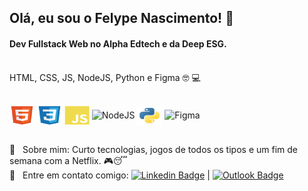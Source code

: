 ## Olá, eu sou o Felype Nascimento! 👋
#### Dev Fullstack Web no Alpha Edtech e da Deep ESG.
<br/>HTML, CSS, JS, NodeJS, Python e Figma 🤓 :computer:
<div style="display: inline_block"><br>
  <img align="center" alt="HTML" height="30" width="40" src="https://raw.githubusercontent.com/devicons/devicon/master/icons/html5/html5-original.svg"/>
  <img align="center" alt="CSS" height="30" width="40" src="https://raw.githubusercontent.com/devicons/devicon/master/icons/css3/css3-original.svg"/>
  <img align="center" alt="JS" height="30" width="40" src="https://raw.githubusercontent.com/devicons/devicon/master/icons/javascript/javascript-plain.svg"/>
  <img align="center" alt="NodeJS" height="30" width="40" src="https://cdn.jsdelivr.net/gh/devicons/devicon/icons/nodejs/nodejs-original.svg"/> 
  <img align="center" alt="Python" height="30" width="40" src="https://raw.githubusercontent.com/devicons/devicon/master/icons/python/python-original.svg"/>
  <img align="center" alt="Figma" height="30" width="40" src="https://cdn.jsdelivr.net/gh/devicons/devicon/icons/figma/figma-original.svg"/>
</div>


 <br/> 💬  &nbsp; Sobre mim: Curto tecnologias, jogos de todos os tipos e um fim de semana com a Netflix. 🎮😴
 <br/> :email: &nbsp; Entre em contato comigo: [![Linkedin Badge](https://img.shields.io/badge/-FelypeNascimento-blue?style=flat&logo=Linkedin&logoColor=white&link=https://www.linkedin.com/in/felype-nascimento-82138bb9/)](https://www.linkedin.com/in/felype-nascimento-82138bb9/) 
| 
[![Outlook Badge](https://img.shields.io/badge/-felype.nasc@hotmail.com-c14438?style=flat&logo=Outlook&logoColor=blue&link=mailto:felype.nasc@hotmail.com)](mailto:felype.nasc@hotmail.com)

